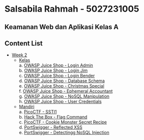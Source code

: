 # Salsabila Rahmah - 5027231005
## Keamanan Web dan Aplikasi Kelas A

## Content List
- [Week 2](/week2-injection/)
    - [Kelas](/week2-injection/kelas/)<br>
        a. [OWASP Juice Shop - Login Admin](/week2-injection/kelas/login-admin.md)<br>
        b. [OWASP Juice Shop - Login Jim](/week2-injection/kelas/login-jim.md)<br>
        c. [OWASP Juice Shop - Login Bender](/week2-injection/kelas/login-bender.md)<br>
        d. [OWASP Juice Shop - Database Schema](/week2-injection/kelas/login-admin.md)<br>
        e. [OWASP Juice Shop - Christmas Special](/week2-injection/kelas/login-jim.md)<br>
        f. [OWASP Juice Shop - Ephemeral Accountant](/week2-injection/kelas/login-bender.md)<br>
        g. [OWASP Juice Shop - NoSQL Manipulation](/week2-injection/kelas/login-jim.md)<br>
        h. [OWASP Juice Shop - User Credentials](/week2-injection/kelas/login-bender.md)
    - [Mandiri](/week2-injection/mandiri/)<br>
        a. [PicoCTF - SSTI1](/week2-injection/mandiri/SSTI1-pico.md)<br>
        b. [Hack The Box - Flag Command](/week2-injection/mandiri/Flag%20Command-HTB.md)<br>
        c. [PicoCTF - Cookie Monster Secret Recipe](/week2-injection/mandiri/Cookie%20Monster%20-%20pico.md)<br>
        d. [PortSwigger - Reflected XSS](/week2-injection/mandiri/Reflected%20XSS%20-%20portswigger.md)<br>
        e. [PortSwigger - Detectingg NoSQL Injection](/week2-injection/mandiri/Detecting%20NoSQL%20Injection-portswigger.md)
